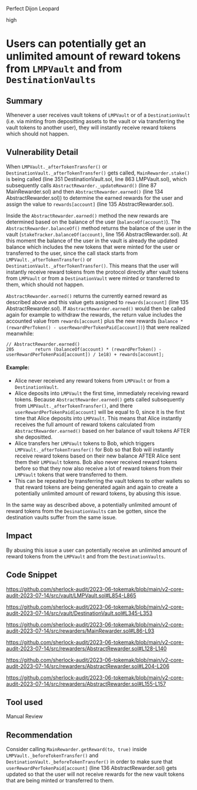 Perfect Dijon Leopard

high

# Users can potentially get an unlimited amount of reward tokens from `LMPVault` and from  `DestinationVaults`
## Summary

Whenever a user receives vault tokens of `LMPVault` or of a `DestinationVault` (i.e. via minting  from depositting assets to the vault or via transferring the vault tokens to another user), they will instantly receive reward tokens which should not happen.

## Vulnerability Detail

When `LMPVault._afterTokenTransfer()` or `DestinationVault._afterTokenTransfer()` gets called, `MainRewarder.stake()` is being called (line 351 DestinationVault.sol, line 863 LMPVault.sol), which subsequently calls `AbstractRewarder._updateReward()` (line 87 MainRewarder.sol) and then `AbstractRewarder.earned()` (line 134 AbstractRewarder.sol)) to determine the earned rewards for the user and assign the value to `rewards[account]` (line 135 AbstractRewarder.sol).

Inside the `AbstractRewarder.earned()` method the new rewards are determined based on the balance of the user (`balanceOf(account)`). The `AbstractRewarder.balanceOf()` method returns the balance of the user in the vault (`stakeTracker.balanceOf(account)`,  line 156 AbstractRewarder.sol). At this moment the balance of the user in the vault is already the updated balance which includes the new tokens that were minted for the user or transferred to the user, since the call stack starts from `LMPVault._afterTokenTransfer()` or `DestinationVault._afterTokenTransfer()`. This means that the user will instantly receive reward tokens from the protocol directly after vault tokens from `LMPVault` or from a `DestinationVault` were minted or transferred to them, which should not happen.

`AbstractRewarder.earned()` returns the currently earned reward as described above and this value gets assigned to `rewards[account]` (line 135 AbstractRewarder.sol). If `AbstractRewarder.earned()` would then be called again for example to withdraw the rewards, the return value includes the accounted value from `rewards[account]` plus the new rewards (`balance * (rewardPerToken() - userRewardPerTokenPaid[account])`) that were realized meanwhile:

```solidity
// AbstractRewarder.earned()
205        return (balanceOf(account) * (rewardPerToken() - userRewardPerTokenPaid[account]) / 1e18) + rewards[account];
```

#### Example:

- Alice never received any reward tokens from `LMPVault` or from a `DestinationVault`.
- Alice deposits into `LMPVault` the first time, immediately receiving reward tokens. Because `AbstractRewarder.earned()` gets called subsequently from `LMPVault._afterTokenTransfer()`, and there `userRewardPerTokenPaid[account]` will be equal to 0, since it is the first time that Alice deposits into `LMPVault`. This means that Alice instantly receives the full amount of reward tokens calculated from `AbstractRewarder.earned()` based on her balance of vault tokens AFTER she depositted.
- Alice transfers her `LMPVault` tokens to Bob, which triggers `LMPVault._afterTokenTransfer()` for Bob so that Bob will instantly receive reward tokens based on their new balance AFTER Alice sent them their `LMPVault` tokens. Bob also never received reward tokens before so that they now also receive a lot of reward tokens from their `LMPVault` tokens that were transferred to them.
- This can be repeated by transferring the vault tokens to other wallets so that reward tokens are being generated again and again to create a potentially unlimited amount of reward tokens, by abusing this issue.

In the same way as described above, a potentially unlimited amount of reward tokens from the `DesinationVaults` can be gotten, since the destination vaults suffer from the same issue.

## Impact

By abusing this issue a user can potentially receive an unlimited amount of reward tokens from the `LMPVault` and from the `DestinationVaults`.

## Code Snippet

https://github.com/sherlock-audit/2023-06-tokemak/blob/main/v2-core-audit-2023-07-14/src/vault/LMPVault.sol#L854-L865

https://github.com/sherlock-audit/2023-06-tokemak/blob/main/v2-core-audit-2023-07-14/src/vault/DestinationVault.sol#L345-L353

https://github.com/sherlock-audit/2023-06-tokemak/blob/main/v2-core-audit-2023-07-14/src/rewarders/MainRewarder.sol#L86-L93

https://github.com/sherlock-audit/2023-06-tokemak/blob/main/v2-core-audit-2023-07-14/src/rewarders/AbstractRewarder.sol#L128-L140

https://github.com/sherlock-audit/2023-06-tokemak/blob/main/v2-core-audit-2023-07-14/src/rewarders/AbstractRewarder.sol#L204-L206

https://github.com/sherlock-audit/2023-06-tokemak/blob/main/v2-core-audit-2023-07-14/src/rewarders/AbstractRewarder.sol#L155-L157

## Tool used

Manual Review

## Recommendation

Consider calling `MainRewarder.getReward(to, true)` inside `LMPVault._beforeTokenTransfer()` and `DestinationVault._beforeTokenTransfer()` in order to make sure that `userRewardPerTokenPaid[account]` (line 136 AbstractRewarder.sol) gets updated so that the user will not receive rewards for the new vault tokens that are being minted or transferred to them.